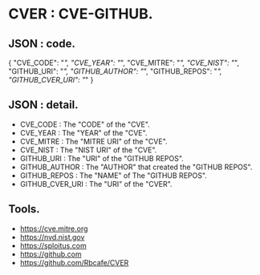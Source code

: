 # CVER : CVE-GITHUB.

## JSON : code.

{
  "CVE_CODE": "*",
  "CVE_YEAR": "*",
  "CVE_MITRE": "*",
  "CVE_NIST": "*",
  "GITHUB_URI": "*",
  "GITHUB_AUTHOR": "*",
  "GITHUB_REPOS": "*",
  "GITHUB_CVER_URI": "*"
}

## JSON : detail.

- CVE_CODE : The "CODE" of the "CVE".
- CVE_YEAR : The "YEAR" of the "CVE".
- CVE_MITRE : The "MITRE URI" of the "CVE".
- CVE_NIST : The "NIST URI" of the "CVE".
- GITHUB_URI : The "URI" of the "GITHUB REPOS".
- GITHUB_AUTHOR : The "AUTHOR" that created the "GITHUB REPOS".
- GITHUB_REPOS : The "NAME" of The "GITHUB REPOS".
- GITHUB_CVER_URI : The "URI" of the "CVER".

## Tools.

- https://cve.mitre.org
- https://nvd.nist.gov
- https://sploitus.com
- https://github.com
- https://github.com/Rbcafe/CVER

